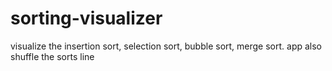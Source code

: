 # sorting-visualizer
visualize the insertion sort, selection sort, bubble sort, merge sort.
app also shuffle the sorts line
